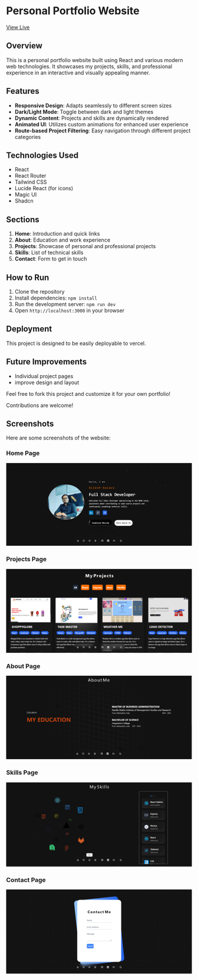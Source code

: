 # Personal Portfolio Website

[View Live](https://nileshgosavi.tech/)

## Overview

This is a personal portfolio website built using React and various modern web technologies. It showcases my projects, skills, and professional experience in an interactive and visually appealing manner.

## Features

- **Responsive Design**: Adapts seamlessly to different screen sizes
- **Dark/Light Mode**: Toggle between dark and light themes
- **Dynamic Content**: Projects and skills are dynamically rendered
- **Animated UI**: Utilizes custom animations for enhanced user experience
- **Route-based Project Filtering**: Easy navigation through different project categories

## Technologies Used

- React
- React Router
- Tailwind CSS
- Lucide React (for icons)
- Magic UI
- Shadcn

## Sections

1. **Home**: Introduction and quick links
2. **About**: Education and work experience
3. **Projects**: Showcase of personal and professional projects
4. **Skills**:  List of technical skills
5. **Contact**: Form to get in touch

## How to Run

1. Clone the repository
2. Install dependencies: `npm install`
3. Run the development server: `npm run dev`
4. Open `http://localhost:3000` in your browser

## Deployment

This project is designed to be easily deployable to vercel.

## Future Improvements

- Individual project pages
- improve design and layout

Feel free to fork this project and customize it for your own portfolio! 

Contributions are welcome!


## Screenshots

Here are some screenshots of the website:

### Home Page
![Home Page](/public/home.png)

### Projects Page
![Projects Page](/public/project.png)

### About Page
![About Page](/public/about.png)

### Skills Page
![Skills Page](/public/skills.png)

### Contact Page
![Contact Page](/public/contact.png)





